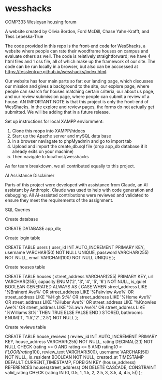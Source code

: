 # wesshacks
COMP333 Wesleyan housing forum

A website created by Olivia Bordon, Ford McDill, Chase Yahn-Krafft, and Tess Lepeska-True

The code provided in this repo is the front-end code for WesShacks, a website where people can rate their woodframe houses on campus and evaluate others as well. The code is relatively straightforward; we have 4 html files and 1 css file, all of which make up the framework of our site. The code can be run locally in a browser, but also can be acccessed at https://tessleptrue.github.io/wesshacks/index.html.

Our website has four main parts so far: our landing page, which discusses our mission and gives a background to the site, our explore page, where people can search for houses matching certain criteria, our about us page, and our review submission page, where people can submit a review of a house. AN IMPORTANT NOTE is that this project is only the front-end of WesShacks. In the explore and review pages, the forms do not actually get submitted. We will be adding that in a future release.

Set up instructions for local XAMPP enviornment:
1. Clone this reopo into XAMPP/htdocs
2. Start up the Apache server and mySQL data base
3. In a browser naviagate to phpMyadmin and go to import tab
4. Upload and import the create_db.sql file (drop app_db database if it already exits on your machine)
5. Then navigate to localhost/wesshacks 


As for team breakdown, we all contributed equally to this project.


AI Assistance Disclaimer

Parts of this project were developed with assistance from Claude, an AI assistant by Anthropic. Claude was used to help with code generation and debugging. All AI-assisted contributions were reviewed and validated to ensure they meet the requirements of the assignment.


SQL Queries

Create database

CREATE DATABASE app_db;

Create login table

CREATE TABLE users (
    user_id INT AUTO_INCREMENT PRIMARY KEY,
    username VARCHAR(50) NOT NULL UNIQUE,
    password VARCHAR(255) NOT NULL,
    email VARCHAR(100) NOT NULL UNIQUE
);

Create houses table

CREATE TABLE houses (
    street_address VARCHAR(255) PRIMARY KEY,
    url VARCHAR(255),
    capacity ENUM('2', '3', '4', '5', '6') NOT NULL,
    is_quiet BOOLEAN GENERATED ALWAYS AS (
        CASE 
            WHEN 
                street_address LIKE '%Brainerd Ave%' OR
                street_address LIKE '%Fairview Ave%' OR
                street_address LIKE '%High St%' OR
                street_address LIKE '%Home Ave%' OR
                street_address LIKE '%Huber Ave%' OR
                street_address LIKE '%Knowles Ave%' OR
                street_address LIKE '%Lawn Ave%' OR
                street_address LIKE '%Williams St%'
            THEN TRUE
            ELSE FALSE
        END
    ) STORED,
    bathrooms ENUM('1', '1.5','2' ,'2.5') NOT NULL
);

Create reviews table

CREATE TABLE house_reviews (
    review_id INT AUTO_INCREMENT PRIMARY KEY,
    house_address VARCHAR(255) NOT NULL,
    rating DECIMAL(2,1) NOT NULL CHECK (rating >= 0 AND rating <= 5 AND rating*10 = FLOOR(rating*10)),
    review_text VARCHAR(500),
    username VARCHAR(50) NOT NULL,
    is_resident BOOLEAN NOT NULL,
    created_at TIMESTAMP DEFAULT CURRENT_TIMESTAMP,
    FOREIGN KEY (house_address) REFERENCES houses(street_address) ON DELETE CASCADE,
    CONSTRAINT valid_rating CHECK (rating IN (0, 0.5, 1, 1.5, 2, 2.5, 3, 3.5, 4, 4.5, 5))
);
